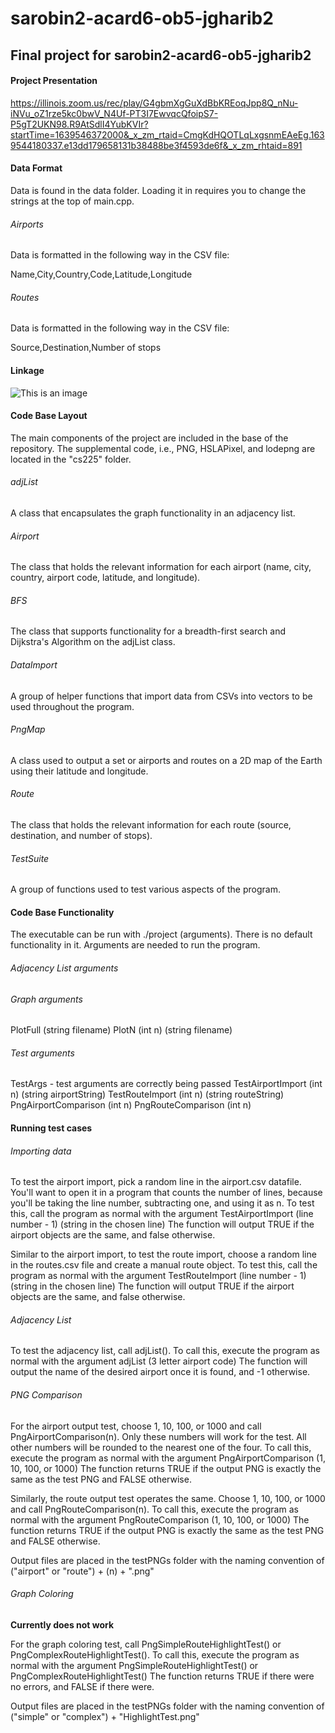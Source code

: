 # sarobin2-acard6-ob5-jgharib2
## Final project for sarobin2-acard6-ob5-jgharib2

#### Project Presentation

https://illinois.zoom.us/rec/play/G4gbmXgGuXdBbKREoqJpp8Q_nNu-iNVu_oZ1rze5kc0bwV_N4Uf-PT3I7EwvqcQfoipS7-P5gT2UKN98.R9AtSdlI4YubKVIr?startTime=1639546372000&_x_zm_rtaid=CmgKdHQOTLqLxgsnmEAeEg.1639544180337.e13dd179658131b38488be3f4593de6f&_x_zm_rhtaid=891

#### Data Format

Data is found in the data folder. Loading it in requires you to change the
strings at the top of main.cpp.

###### Airports

Data is formatted in the following way in the CSV file:

Name,City,Country,Code,Latitude,Longitude

###### Routes

Data is formatted in the following way in the CSV file:

Source,Destination,Number of stops

#### Linkage

![This is an image](https://github-dev.cs.illinois.edu/cs225-fa21/sarobin2-acard6-ob5-jgharib2/blob/main/Report/diagram.png)

#### Code Base Layout

The main components of the project are included in the base of the
repository. The supplemental code, i.e., PNG, HSLAPixel, and lodepng are
located in the "cs225" folder.

###### adjList
A class that encapsulates the graph functionality in an adjacency list.

###### Airport
The class that holds the relevant information for each airport (name, city,
country, airport code, latitude, and longitude).

###### BFS
The class that supports functionality for a breadth-first search and
Dijkstra's Algorithm on the adjList class.

###### DataImport
A group of helper functions that import data from CSVs into vectors to be
used throughout the program.

###### PngMap
A class used to output a set or airports and routes on a 2D map of the Earth
using their latitude and longitude.

###### Route
The class that holds the relevant information for each route (source,
destination, and number of stops).

###### TestSuite
A group of functions used to test various aspects of the program.

#### Code Base Functionality

The executable can be run with ./project (arguments). There is no default
functionality in it. Arguments are needed to run the program.

###### Adjacency List arguments

###### Graph arguments

PlotFull (string filename)
PlotN (int n) (string filename)

###### Test arguments

TestArgs - test arguments are correctly being passed
TestAirportImport (int n) (string airportString)
TestRouteImport (int n) (string routeString)
PngAirportComparison (int n)
PngRouteComparison (int n)

#### Running test cases

###### Importing data

To test the airport import, pick a random line in the airport.csv datafile.
You'll want to open it in a program that counts the number of lines, because
you'll be taking the line number, subtracting one, and using it as n. To
test this, call the program as normal with the argument
TestAirportImport (line number - 1) (string in the chosen line)
The function will output TRUE if the airport objects are the same, and false
otherwise.

Similar to the airport import, to test the route import, choose a random
line in the routes.csv file and create a manual route object. To test this,
call the program as normal with the argument
TestRouteImport (line number - 1) (string in the chosen line)
The function will output TRUE if the airport objects are the same, and false
otherwise.

###### Adjacency List

To test the adjacency list, call adjList(). To call this, execute the program
as normal with the argument
adjList (3 letter airport code)
The function will output the name of the desired airport once it is found,
and -1 otherwise.

###### PNG Comparison

For the airport output test, choose 1, 10, 100, or 1000 and call
PngAirportComparison(n). Only these numbers will work for the test. All
other numbers will be rounded to the nearest one of the four. To call this,
execute the program as normal with the argument
PngAirportComparison (1, 10, 100, or 1000)
The function returns TRUE if the output PNG is exactly the same as the test
PNG and FALSE otherwise.

Similarly, the route output test operates the same. Choose 1, 10, 100, or
1000 and call PngRouteComparison(n). To call this, execute the program as
normal with the argument PngRouteComparison (1, 10, 100, or 1000)
The function returns TRUE if the output PNG is exactly the same as the test
PNG and FALSE otherwise.

Output files are placed in the testPNGs folder with the naming convention
of ("airport" or "route") + (n) + ".png"

###### Graph Coloring

**Currently does not work**

For the graph coloring test, call
PngSimpleRouteHighlightTest() or PngComplexRouteHighlightTest().
To call this, execute the program as normal with the argument
PngSimpleRouteHighlightTest() or PngComplexRouteHighlightTest()
The function returns TRUE if there were no errors, and FALSE if there were.

Output files are placed in the testPNGs folder with the naming convention
of ("simple" or "complex") + "HighlightTest.png"
